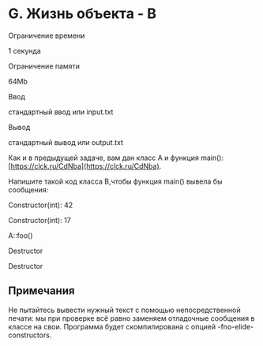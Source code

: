 G. Жизнь объекта - B
====================

Ограничение времени

1 секунда

Ограничение памяти

64Mb

Ввод

стандартный ввод или input.txt

Вывод

стандартный вывод или output.txt

Как и в предыдущей задаче, вам дан класс A и функция main(): [https://clck.ru/CdNba](https://clck.ru/CdNba).

Напишите такой код класса B,чтобы функция main() вывела бы сообщения:

Constructor(int): 42

Constructor(int): 17

A::foo()

Destructor

Destructor

Примечания
----------

Не пытайтесь вывести нужный текст с помощью непосредственной печати: мы при проверке всё равно заменяем отладочные сообщения в классе на свои. Программа будет скомпилирована с опцией -fno-elide-constructors.